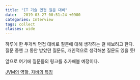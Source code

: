 ```yaml
---
title: "IT 기술 면접 질문 대비"
date:   2019-03-27 00:51:24 +0900
categories: Interview
tags: collect
classes: wide
---
```


하루에 한 두개씩 면접 대비로 질문에 대해 생각하는 걸 해보려고 한다.  
질문 중엔 그 동안 받았던 질문도, 개인적으로 생각해본 질문도 있을 듯!  
  
앞으로 여기에 질문들의 링크를 추가해볼 예정이다.  

[JVM의 역할, 자바의 특징](https://2ssue.github.io/interview/190327_PPI/)